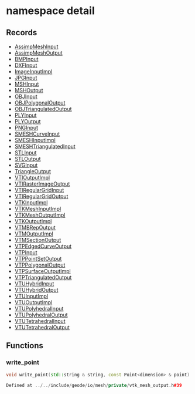 # namespace detail



## Records

* [AssimpMeshInput](AssimpMeshInput.md)
* [AssimpMeshOutput](AssimpMeshOutput.md)
* [BMPInput](BMPInput.md)
* [DXFInput](DXFInput.md)
* [ImageInputImpl](ImageInputImpl.md)
* [JPGInput](JPGInput.md)
* [MSHInput](MSHInput.md)
* [MSHOutput](MSHOutput.md)
* [OBJInput](OBJInput.md)
* [OBJPolygonalOutput](OBJPolygonalOutput.md)
* [OBJTriangulatedOutput](OBJTriangulatedOutput.md)
* [PLYInput](PLYInput.md)
* [PLYOutput](PLYOutput.md)
* [PNGInput](PNGInput.md)
* [SMESHCurveInput](SMESHCurveInput.md)
* [SMESHInputImpl](SMESHInputImpl.md)
* [SMESHTriangulatedInput](SMESHTriangulatedInput.md)
* [STLInput](STLInput.md)
* [STLOutput](STLOutput.md)
* [SVGInput](SVGInput.md)
* [TriangleOutput](TriangleOutput.md)
* [VTIOutputImpl](VTIOutputImpl.md)
* [VTIRasterImageOutput](VTIRasterImageOutput.md)
* [VTIRegularGridInput](VTIRegularGridInput.md)
* [VTIRegularGridOutput](VTIRegularGridOutput.md)
* [VTKInputImpl](VTKInputImpl.md)
* [VTKMeshInputImpl](VTKMeshInputImpl.md)
* [VTKMeshOutputImpl](VTKMeshOutputImpl.md)
* [VTKOutputImpl](VTKOutputImpl.md)
* [VTMBRepOutput](VTMBRepOutput.md)
* [VTMOutputImpl](VTMOutputImpl.md)
* [VTMSectionOutput](VTMSectionOutput.md)
* [VTPEdgedCurveOutput](VTPEdgedCurveOutput.md)
* [VTPInput](VTPInput.md)
* [VTPPointSetOutput](VTPPointSetOutput.md)
* [VTPPolygonalOutput](VTPPolygonalOutput.md)
* [VTPSurfaceOutputImpl](VTPSurfaceOutputImpl.md)
* [VTPTriangulatedOutput](VTPTriangulatedOutput.md)
* [VTUHybridInput](VTUHybridInput.md)
* [VTUHybridOutput](VTUHybridOutput.md)
* [VTUInputImpl](VTUInputImpl.md)
* [VTUOutputImpl](VTUOutputImpl.md)
* [VTUPolyhedralInput](VTUPolyhedralInput.md)
* [VTUPolyhedralOutput](VTUPolyhedralOutput.md)
* [VTUTetrahedralInput](VTUTetrahedralInput.md)
* [VTUTetrahedralOutput](VTUTetrahedralOutput.md)


## Functions

### write_point

```cpp
void write_point(std::string & string, const Point<dimension> & point)
```

```cpp
Defined at ../../include/geode/io/mesh/private/vtk_mesh_output.h#39
```




